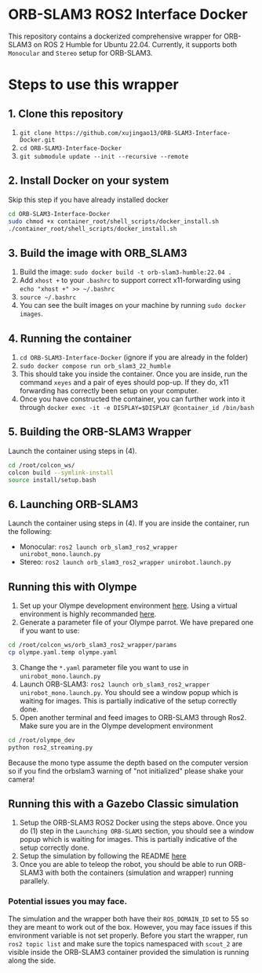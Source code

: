 # ORB-SLAM3 ROS2 Interface Docker

This repository contains a dockerized comprehensive wrapper for ORB-SLAM3 on ROS 2 Humble for Ubuntu 22.04.
Currently, it supports both ``Monocular`` and ``Stereo`` setup for ORB-SLAM3.

# Steps to use this wrapper

## 1. Clone this repository

1. ```git clone https://github.com/xujingao13/ORB-SLAM3-Interface-Docker.git```
2. ```cd ORB-SLAM3-Interface-Docker```
3. ```git submodule update --init --recursive --remote```

## 2. Install Docker on your system

Skip this step if you have already installed docker

```bash
cd ORB-SLAM3-Interface-Docker
sudo chmod +x container_root/shell_scripts/docker_install.sh
./container_root/shell_scripts/docker_install.sh
```

## 3. Build the image with ORB_SLAM3

1. Build the image: ```sudo docker build -t orb-slam3-humble:22.04 .```
2. Add ```xhost +``` to your ```.bashrc``` to support correct x11-forwarding using ```echo "xhost +" >> ~/.bashrc```
3. ```source ~/.bashrc```
4. You can see the built images on your machine by running ```sudo docker images```.

## 4. Running the container

1. ```cd ORB-SLAM3-Interface-Docker``` (ignore if you are already in the folder)
2. ```sudo docker compose run orb_slam3_22_humble```
3. This should take you inside the container. Once you are inside, run the command ```xeyes``` and a pair of eyes should pop-up. If they do, x11 forwarding has correctly been setup on your computer.
4. Once you have constructed the container, you can further work into it through ```docker exec -it -e DISPLAY=$DISPLAY @container_id /bin/bash```

## 5. Building the ORB-SLAM3 Wrapper

Launch the container using steps in (4).
```bash
cd /root/colcon_ws/
colcon build --symlink-install
source install/setup.bash
```

## 6. Launching ORB-SLAM3

Launch the container using steps in (4).
If you are inside the container, run the following:

* Monocular: ```ros2 launch orb_slam3_ros2_wrapper unirobot_mono.launch.py```
* Stereo: ```ros2 launch orb_slam3_ros2_wrapper unirobot.launch.py```

## Running this with Olympe

1. Set up your Olympe development environment [here](https://developer.parrot.com/docs/olympe/installation.html). Using a virtual environment is highly recommanded [here](https://developer.parrot.com/docs/olympe/pip_on_debian_based_distros.html#best-practices).
2. Generate a parameter file of your Olympe parrot. We have prepared one if you want to use:
```bash
cd /root/colcon_ws/orb_slam3_ros2_wrapper/params
cp olympe.yaml.temp olympe.yaml
```
3. Change the ``*.yaml`` parameter file you want to use in ``unirobot_mono.launch.py``
4. Launch ORB-SLAM3: ```ros2 launch orb_slam3_ros2_wrapper unirobot_mono.launch.py```. You should see a window popup which is waiting for images. This is partially indicative of the setup correctly done.
5. Open another terminal and feed images to ORB-SLAM3 through Ros2. Make sure you are in the Olympe development environment
```bash
cd /root/olympe_dev
python ros2_streaming.py
```

Because the mono type assume the depth based on the computer version so if you find the orbslam3 warning of "not initialized" please shake your camera! 

## Running this with a Gazebo Classic simulation

1. Setup the ORB-SLAM3 ROS2 Docker using the steps above. Once you do (1) step in the ```Launching ORB-SLAM3``` section, you should see a window popup which is waiting for images. This is partially indicative of the setup correctly done.
2. Setup the simulation by following the README [here](https://github.com/suchetanrs/scout-husky-gazebo-ros2)
3. Once you are able to teleop the robot, you should be able to run ORB-SLAM3 with both the containers (simulation and wrapper) running parallely.

### Potential issues you may face.
The simulation and the wrapper both have their ```ROS_DOMAIN_ID``` set to 55 so they are meant to work out of the box. However, you may face issues if this environment variable is not set properly. Before you start the wrapper, run ```ros2 topic list``` and make sure the topics namespaced with ```scout_2``` are visible inside the ORB-SLAM3 container provided the simulation is running along the side.
